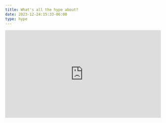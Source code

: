 ```yaml
---
title: What's all the hype about?
date: 2023-12-24:15:33-06:00
type: hype
---
```

<div style="padding: 56.25% 0 0 0; position: relative;">
<iframe src="https://player.vimeo.com/video/897622280?h=e2f6bd72f3&title=0&byline=0&portrait=0" style="position:absolute; top:0; left:0; width:100%; height:100%;" frameborder="0" allow="autoplay; fullscreen; picture-in-picture" allowfullscreen></iframe>
</div>
<script src="https://player.vimeo.com/api/player.js"></script>
